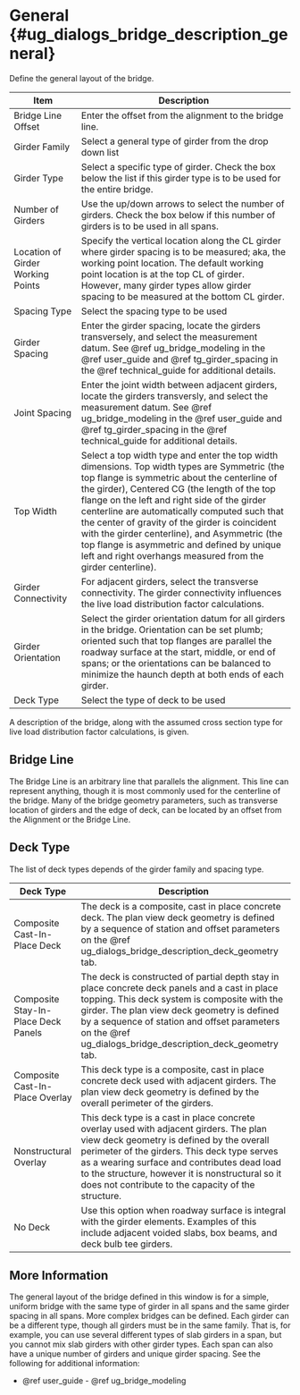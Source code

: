 General {#ug_dialogs_bridge_description_general}
==============================================
Define the general layout of the bridge.

Item | Description 
-----|--------------
Bridge Line Offset | Enter the offset from the alignment to the bridge line. 
Girder Family | Select a general type of girder from the drop down list
Girder Type | Select a specific type of girder. Check the box below the list if this girder type is to be used for the entire bridge.
Number of Girders |  Use the up/down arrows to select the number of girders. Check the box below if this number of girders is to be used in all spans.
Location of Girder Working Points | Specify the vertical location along the CL girder where girder spacing is to be measured; aka, the working point location. The default working point location is at the top CL of girder. However, many girder types allow girder spacing to be measured at the bottom CL girder.
Spacing Type | Select the spacing type to be used
Girder Spacing |  Enter the girder spacing, locate the girders transversely, and select the measurement datum. See @ref ug_bridge_modeling in the @ref user_guide and @ref tg_girder_spacing in the @ref technical_guide for additional details.
Joint Spacing | Enter the joint width between adjacent girders, locate the girders transversly, and select the measurement datum. See @ref ug_bridge_modeling in the @ref user_guide and @ref tg_girder_spacing in the @ref technical_guide for additional details.
Top Width | Select a top width type and enter the top width dimensions. Top width types are Symmetric (the top flange is symmetric about the centerline of the girder), Centered CG (the length of the top flange on the left and right side of the girder centerline are automatically computed such that the center of gravity of the girder is coincident with the girder centerline), and Asymmetric (the top flange is asymmetric and defined by unique left and right overhangs measured from the girder centerline).
Girder Connectivity | For adjacent girders, select the transverse connectivity. The girder connectivity influences the live load distribution factor calculations.
Girder Orientation | Select the girder orientation datum for all girders in the bridge. Orientation can be set plumb; oriented such that top flanges are parallel the roadway surface at the start, middle, or end of spans; or the orientations can be balanced to minimize the haunch depth at both ends of each girder.
Deck Type | Select the type of deck to be used

A description of the bridge, along with the assumed cross section type for live load distribution factor calculations, is given.

Bridge Line
-----------
The Bridge Line is an arbitrary line that parallels the alignment. This line can represent anything, though it is most commonly used for the centerline of the bridge. Many of the bridge geometry parameters, such as transverse location of girders and the edge of deck, can be located by an offset from the Alignment or the Bridge Line. 

Deck Type
---------
The list of deck types depends of the girder family and spacing type. 

Deck Type | Description
----------|-----------------------------
Composite Cast-In-Place Deck | The deck is a composite, cast in place concrete deck. The plan view deck geometry is defined by a sequence of station and offset parameters on the @ref ug_dialogs_bridge_description_deck_geometry tab.
Composite Stay-In-Place Deck Panels | The deck is constructed of partial depth stay in place concrete deck panels and a cast in place topping. This deck system is composite with the girder. The plan view deck geometry is defined by a sequence of station and offset parameters on the @ref ug_dialogs_bridge_description_deck_geometry tab.
Composite Cast-In-Place Overlay | This deck type is a composite, cast in place concrete deck used with adjacent girders. The plan view deck geometry is defined by the overall perimeter of the girders.
Nonstructural Overlay | This deck type is a cast in place concrete overlay used with adjacent girders. The plan view deck geometry is defined by the overall perimeter of the girders. This deck type serves as a wearing surface and contributes dead load to the structure, however it is nonstructural so it does not contribute to the capacity of the structure.
No Deck | Use this option when roadway surface is integral with the girder elements. Examples of this include adjacent voided slabs, box beams, and deck bulb tee girders.

More Information
----------------
The general layout of the bridge defined in this window is for a simple, uniform bridge with the same type of girder in all spans and the same girder spacing in all spans. More complex bridges can be defined. Each girder can be a different type, though all girders must be in the same family. That is, for example, you can use several different types of slab girders in a span, but you cannot mix slab girders with other girder types. Each span can also have a unique number of girders and unique girder spacing. See the following for additional information:

* @ref user_guide - @ref ug_bridge_modeling

